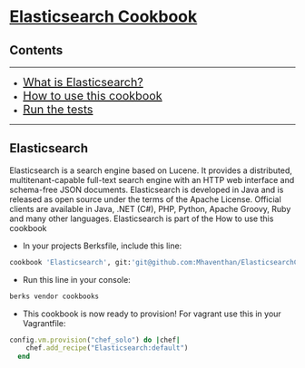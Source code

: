 # <u>__Elasticsearch Cookbook__</u>

## Contents
---
- <a href="#what" style="font-size: 20px;"> What is Elasticsearch? </a>
- <a href="#how" style="font-size: 20px;"> How to use this cookbook </a>
- <a href="#tests" style="font-size: 20px;"> Run the tests </a>
---

<h2 id="what">Elasticsearch </h2>
Elasticsearch is a search engine based on Lucene. It provides a distributed, multitenant-capable full-text search engine with an HTTP web interface and schema-free JSON documents. Elasticsearch is developed in Java and is released as open source under the terms of the Apache License. Official clients are available in Java, .NET (C#), PHP, Python, Apache Groovy, Ruby and many other languages. Elasticsearch is part of the <a https://www.elastic.co/ stack which is used to monitor immutable infrastructure.





## How to use this cookbook
- In your projects Berksfile, include this line:
```ruby
cookbook 'Elasticsearch', git:'git@github.com:Mhaventhan/ElasticsearchCookBook.git'
```
- Run this line in your console:
```bash
berks vendor cookbooks
```
- This cookbook is now ready to provision! For vagrant use this in your Vagrantfile:
```ruby
config.vm.provision("chef_solo") do |chef|
    chef.add_recipe("Elasticsearch:default")
  end
```
